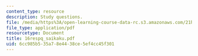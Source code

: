```yaml
---
content_type: resource
description: Study questions.
file: /media/https%3A/open-learning-course-data-rc.s3.amazonaws.com/21h-522-japan-in-the-age-of-the-samurai-history-and-film-fall-2006/6cc985b535a78e4438ce5ef4cc45f301_16respq_saikaku.pdf
file_type: application/pdf
resourcetype: Document
title: 16respq_saikaku.pdf
uid: 6cc985b5-35a7-8e44-38ce-5ef4cc45f301
---
```

